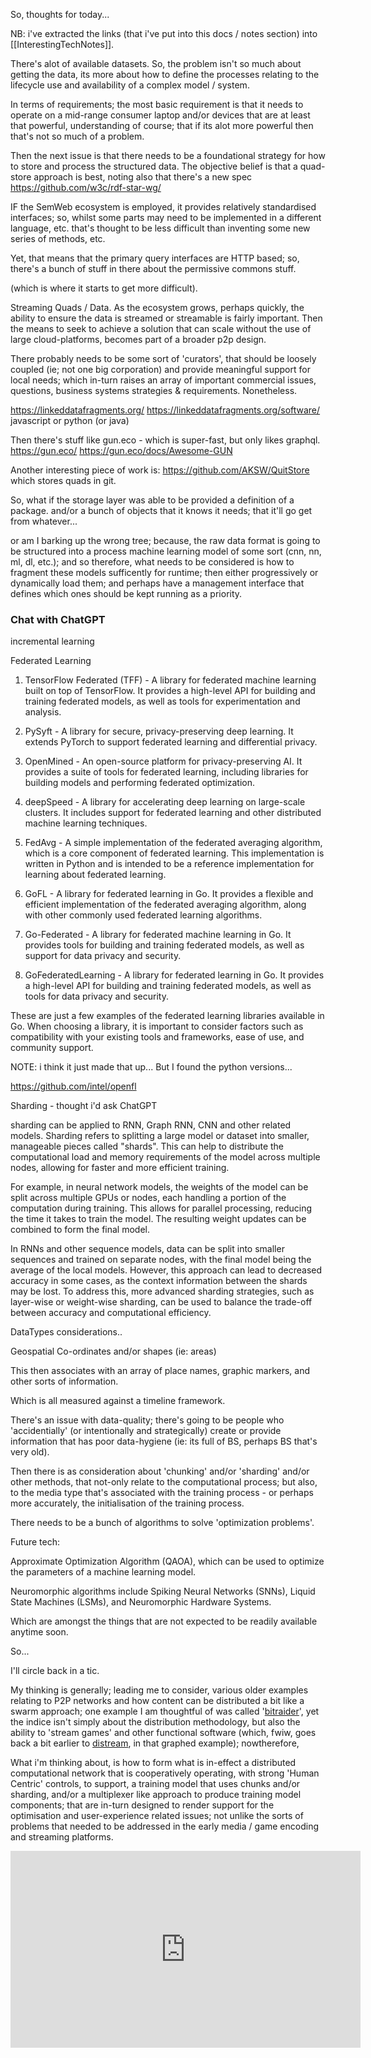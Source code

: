 
So, thoughts for today... 

NB: i've extracted the links (that i've put into this docs / notes section) into [[InterestingTechNotes]]. 

There's alot of available datasets.  So, the problem isn't so much about getting the data, its more about how to define the processes relating to the lifecycle use and availability of a complex model / system.

In terms of requirements; the most basic requirement is that it needs to operate on a mid-range consumer laptop and/or devices that are at least that powerful, understanding of course; that if its alot more powerful then that's not so much of a problem.

Then the next issue is that there needs to be a foundational strategy for how to store and process the structured data.  The objective belief is that a quad-store approach is best, noting also that there's a new spec https://github.com/w3c/rdf-star-wg/ 

IF the SemWeb ecosystem is employed, it provides relatively standardised interfaces; so, whilst some parts may need to be implemented in a different language, etc.  that's thought to be less difficult than inventing some new series of methods, etc. 

Yet, that means that the primary query interfaces are HTTP based; so, there's a bunch of stuff in there about the permissive commons stuff.  

(which is where it starts to get more difficult). 

Streaming Quads / Data.
As the ecosystem grows, perhaps quickly, the ability to ensure the data is streamed or streamable is fairly important.  Then the means to seek to achieve a solution that can scale without the use of large cloud-platforms, becomes part of a broader p2p design.  

There probably needs to be some sort of 'curators', that should be loosely coupled (ie; not one big corporation) and provide meaningful support for local needs; which in-turn raises an array of important commercial issues, questions, business systems strategies & requirements.  Nonetheless. 

https://linkeddatafragments.org/ 
https://linkeddatafragments.org/software/
javascript or python  (or java)

Then there's stuff like gun.eco - which is super-fast, but only likes graphql. 
https://gun.eco/
https://gun.eco/docs/Awesome-GUN

Another interesting piece of work is: https://github.com/AKSW/QuitStore which stores quads in git.

So, what if the storage layer was able to be provided a definition of a package.  and/or a bunch of objects that it knows it needs; that it'll go get from whatever...

or am I barking up the wrong tree; because, the raw data format is going to be structured into a process machine learning model of some sort (cnn, nn, ml, dl, etc.); and so therefore, what needs to be considered is how to fragment these models sufficently for runtime; then either progressively or dynamically load them; and perhaps have a management interface that defines which ones should be kept running as a priority.  

### Chat with ChatGPT

incremental learning

Federated Learning

1.  TensorFlow Federated (TFF) - A library for federated machine learning built on top of TensorFlow. It provides a high-level API for building and training federated models, as well as tools for experimentation and analysis.
    
2.  PySyft - A library for secure, privacy-preserving deep learning. It extends PyTorch to support federated learning and differential privacy.
    
3.  OpenMined - An open-source platform for privacy-preserving AI. It provides a suite of tools for federated learning, including libraries for building models and performing federated optimization.
    
4.  deepSpeed - A library for accelerating deep learning on large-scale clusters. It includes support for federated learning and other distributed machine learning techniques.
    
5.  FedAvg - A simple implementation of the federated averaging algorithm, which is a core component of federated learning. This implementation is written in Python and is intended to be a reference implementation for learning about federated learning.


1.  GoFL - A library for federated learning in Go. It provides a flexible and efficient implementation of the federated averaging algorithm, along with other commonly used federated learning algorithms.
    
2.  Go-Federated - A library for federated machine learning in Go. It provides tools for building and training federated models, as well as support for data privacy and security.
    
3.  GoFederatedLearning - A library for federated learning in Go. It provides a high-level API for building and training federated models, as well as tools for data privacy and security.
    

These are just a few examples of the federated learning libraries available in Go. When choosing a library, it is important to consider factors such as compatibility with your existing tools and frameworks, ease of use, and community support.

NOTE:  i think it just made that up...  But I found the python versions...

https://github.com/intel/openfl


Sharding - thought i'd ask ChatGPT

sharding can be applied to RNN, Graph RNN, CNN and other related models. Sharding refers to splitting a large model or dataset into smaller, manageable pieces called "shards". This can help to distribute the computational load and memory requirements of the model across multiple nodes, allowing for faster and more efficient training.

For example, in neural network models, the weights of the model can be split across multiple GPUs or nodes, each handling a portion of the computation during training. This allows for parallel processing, reducing the time it takes to train the model. The resulting weight updates can be combined to form the final model.

In RNNs and other sequence models, data can be split into smaller sequences and trained on separate nodes, with the final model being the average of the local models. However, this approach can lead to decreased accuracy in some cases, as the context information between the shards may be lost. To address this, more advanced sharding strategies, such as layer-wise or weight-wise sharding, can be used to balance the trade-off between accuracy and computational efficiency.


DataTypes considerations..

Geospatial Co-ordinates and/or shapes (ie: areas)

This then associates with an array of place names, graphic markers, and other sorts of information. 

Which is all measured against a timeline framework.

There's an issue with data-quality; there's going to be people who 'accidentially' (or intentionally and strategically) create or provide information that has poor data-hygiene (ie: its full of BS, perhaps BS that's very old). 

Then there is as consideration about 'chunking' and/or 'sharding' and/or other methods, that not-only relate to the computational process; but also, to the media type that's associated with the training process - or perhaps more accurately, the initialisation of the training process.

There needs to be a bunch of algorithms to solve 'optimization problems'.

Future tech:

Approximate Optimization Algorithm (QAOA), which can be used to optimize the parameters of a machine learning model.

Neuromorphic algorithms include Spiking Neural Networks (SNNs), Liquid State Machines (LSMs), and Neuromorphic Hardware Systems.

Which are amongst the things that are not expected to be readily available anytime soon.

So...

I'll circle back in a tic.

My thinking is generally; leading me to consider, various older examples relating to P2P networks and how content can be distributed a bit like a swarm approach;  one example I am thoughtful of was called '[bitraider](https://web.archive.org/web/20100214004317/http://www.bitraider.com/)', yet the indice isn't simply about the distribution methodology, but also the ability to 'stream games' and other functional software (which, fwiw, goes back a bit earlier to [distream](https://web.archive.org/web/20041230121452/http://www.distream.com/), in that graphed example); nowtherefore, 

What i'm thinking about, is how to form what is in-effect a distributed computational network that is cooperatively operating, with strong 'Human Centric' controls, to support, a training model that uses chunks and/or sharding, and/or a multiplexer like approach to produce training model components; that are in-turn designed to render support for the optimisation and user-experience related issues; not unlike the sorts of problems that needed to be addressed in the early media / game encoding and streaming platforms.

<iframe width="560" height="315" src="https://www.youtube.com/embed/AWozmtOlTbE" title="YouTube video player" frameborder="0" allow="accelerometer; autoplay; clipboard-write; encrypted-media; gyroscope; picture-in-picture; web-share" allowfullscreen></iframe>



